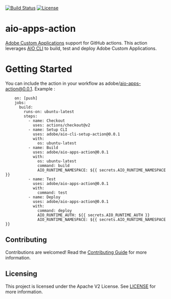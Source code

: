 [![Build Status](https://travis-ci.com/adobe/aio-apps-action.svg?branch=master)](https://travis-ci.com/adobe/aio-apps-action)
[![License](https://img.shields.io/badge/License-Apache%202.0-blue.svg)](https://opensource.org/licenses/Apache-2.0)

# aio-apps-action
[Adobe Custom Applications](https://github.com/AdobeDocs/adobe-custom-applications) support for GitHub actions. This action leverages [AIO CLI](https://github.com/adobe/aio-cli) to build, test and deploy Adobe Custom Applications.

# Getting Started
You can include the action in your workflow as adobe/aio-apps-action@0.0.1. Example :


```
    on: [push]
    jobs:
      build:
        runs-on: ubuntu-latest
        steps:
          - name: Checkout
            uses: actions/checkout@v2
          - name: Setup CLI
            uses: adobe/aio-cli-setup-action@0.0.1
            with:
              os: ubuntu-latest
          - name: Build
            uses: adobe/aio-apps-action@0.0.1
            with:
              os: ubuntu-latest
              command: build
              AIO_RUNTIME_NAMESPACE: ${{ secrets.AIO_RUNTIME_NAMESPACE }}
          - name: Test
            uses: adobe/aio-apps-action@0.0.1
            with:
              command: test
          - name: Deploy
            uses: adobe/aio-apps-action@0.0.1
            with:
              command: deploy
              AIO_RUNTIME_AUTH: ${{ secrets.AIO_RUNTIME_AUTH }}
              AIO_RUNTIME_NAMESPACE: ${{ secrets.AIO_RUNTIME_NAMESPACE }}
```

 ## Contributing

Contributions are welcomed! Read the [Contributing Guide](./.github/CONTRIBUTING.md) for more information.

## Licensing

This project is licensed under the Apache V2 License. See [LICENSE](LICENSE) for more information.
